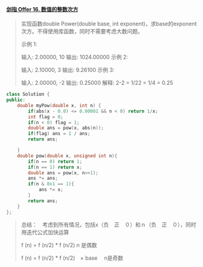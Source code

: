 #### [剑指 Offer 16. 数值的整数次方](https://leetcode-cn.com/problems/shu-zhi-de-zheng-shu-ci-fang-lcof/)

> 实现函数double Power(double base, int exponent)，求base的exponent次方。不得使用库函数，同时不需要考虑大数问题。
>
>  
>
> 示例 1:
>
> 输入: 2.00000, 10
> 输出: 1024.00000
> 示例 2:
>
> 输入: 2.10000, 3
> 输出: 9.26100
> 示例 3:
>
> 输入: 2.00000, -2
> 输出: 0.25000
> 解释: 2-2 = 1/22 = 1/4 = 0.25

```c++
class Solution {
public:
    double myPow(double x, int n) {
        if(abs(x - 0.0) <= 0.00001 && n < 0) return 1/x;
        int flag = 0;
        if(n < 0) flag = 1;
        double ans = pow(x, abs(n));
        if(flag) ans = 1 / ans;
        return ans;

    }
    double pow(double x, unsigned int n){
        if(n == 0) return 1;
        if(n == 1) return x;
        double ans = pow(x, n>>1);
        ans *= ans;
        if(n & 0x1 == 1){
            ans *= x;
        }
        return ans;
    }
};
```

> 总结：　考虑到所有情况，包括x（负　正　０）和ｎ（负　正　０），同时用迭代公式加快运算
>
> f (n) = f (n/2) * f (n/2)                                     n 是偶数
>
> f (n) = f (n/2) * f (n/2)　× base　                  n是奇数


